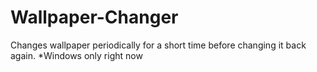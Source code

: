 # Wallpaper-Changer
Changes wallpaper periodically for a short time before changing it back again. *Windows only right now
